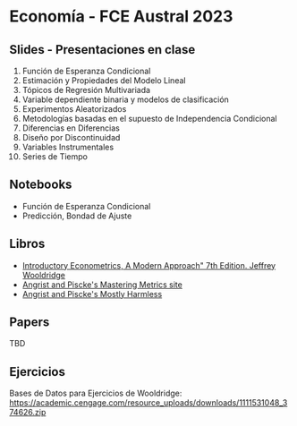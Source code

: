 # Economía - FCE Austral 2023

## Slides - Presentaciones en clase

1. Función de Esperanza Condicional 
2. Estimación y Propiedades del Modelo Lineal 
3. Tópicos de Regresión Multivariada 
4. Variable dependiente binaria y modelos de clasificación 
6. Experimentos Aleatorizados
7. Metodologías basadas en el supuesto de Independencia Condicional
8. Diferencias en Diferencias
9. Diseño por Discontinuidad
10. Variables Instrumentales 
11. Series de Tiempo

## Notebooks

* Función de Esperanza Condicional
* Predicción, Bondad de Ajuste  


## Libros
* [Introductory Econometrics, A Modern Approach" 7th Edition. Jeffrey Wooldridge](https://www.amazon.com/Introductory-Econometrics-Modern-Approach-MindTap/dp/1337558869/ref=sr_1_1?keywords=introductory+econometrics+a+modern+approach&qid=1674591514&s=books&sprefix=introductory+econo%2Cstripbooks-intl-ship%2C303&sr=1-1)
* [Angrist and Piscke's Mastering Metrics site](https://www.masteringmetrics.com/) 
* [Angrist and Piscke's Mostly Harmless](https://www.researchgate.net/publication/51992844_Mostly_Harmless_Econometrics_An_Empiricist's_Companion)

## Papers
TBD


## Ejercicios

Bases de Datos para Ejercicios de Wooldridge:
https://academic.cengage.com/resource_uploads/downloads/1111531048_374626.zip